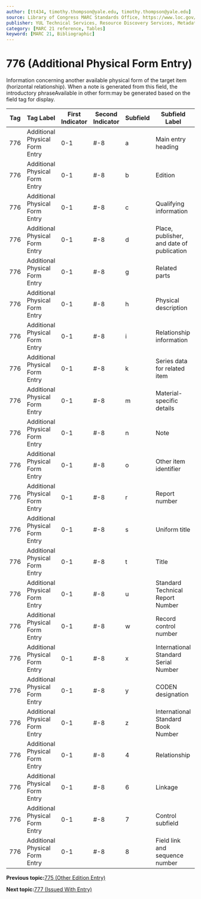 ```yaml
---
author: [tt434, timothy.thompson@yale.edu, timothy.thompson@yale.edu]
source: Library of Congress MARC Standards Office, https://www.loc.gov/marc/bibliographic/bd776.html
publisher: YUL Technical Services, Resource Discovery Services, Metadata Services Unit
category: [MARC 21 reference, Tables]
keyword: [MARC 21, Bibliographic]
---
```


# 776 \(Additional Physical Form Entry\)

Information concerning another available physical form of the target item \(horizontal relationship\). When a note is generated from this field, the introductory phraseAvailable in other form:may be generated based on the field tag for display.

|Tag|Tag Label|First Indicator|Second Indicator|Subfield|Subfield Label|Repeatable|
|---|---------|---------------|----------------|--------|--------------|----------|
|776|Additional Physical Form Entry|0-1|\#-8|a|Main entry heading|F|
|776|Additional Physical Form Entry|0-1|\#-8|b|Edition|F|
|776|Additional Physical Form Entry|0-1|\#-8|c|Qualifying information|F|
|776|Additional Physical Form Entry|0-1|\#-8|d|Place, publisher, and date of publication|F|
|776|Additional Physical Form Entry|0-1|\#-8|g|Related parts|T|
|776|Additional Physical Form Entry|0-1|\#-8|h|Physical description|F|
|776|Additional Physical Form Entry|0-1|\#-8|i|Relationship information|T|
|776|Additional Physical Form Entry|0-1|\#-8|k|Series data for related item|T|
|776|Additional Physical Form Entry|0-1|\#-8|m|Material-specific details|F|
|776|Additional Physical Form Entry|0-1|\#-8|n|Note|T|
|776|Additional Physical Form Entry|0-1|\#-8|o|Other item identifier|T|
|776|Additional Physical Form Entry|0-1|\#-8|r|Report number|T|
|776|Additional Physical Form Entry|0-1|\#-8|s|Uniform title|F|
|776|Additional Physical Form Entry|0-1|\#-8|t|Title|F|
|776|Additional Physical Form Entry|0-1|\#-8|u|Standard Technical Report Number|F|
|776|Additional Physical Form Entry|0-1|\#-8|w|Record control number|T|
|776|Additional Physical Form Entry|0-1|\#-8|x|International Standard Serial Number|F|
|776|Additional Physical Form Entry|0-1|\#-8|y|CODEN designation|F|
|776|Additional Physical Form Entry|0-1|\#-8|z|International Standard Book Number|T|
|776|Additional Physical Form Entry|0-1|\#-8|4|Relationship|T|
|776|Additional Physical Form Entry|0-1|\#-8|6|Linkage|F|
|776|Additional Physical Form Entry|0-1|\#-8|7|Control subfield|F|
|776|Additional Physical Form Entry|0-1|\#-8|8|Field link and sequence number|T|

**Previous topic:**[775 \(Other Edition Entry\)](../tables/775_bib_table.md)

**Next topic:**[777 \(Issued With Entry\)](../tables/777_bib_table.md)

